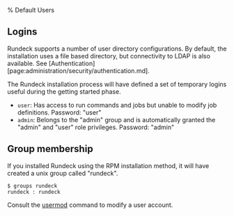 % Default Users

## Logins 

Rundeck supports a number of user directory configurations. By
default, the installation uses a file based directory, but connectivity to
LDAP is also available. 
See [Authentication][page:administration/security/authentication.md].

The Rundeck installation process will have defined a set of temporary
logins useful during the getting started phase.

* `user`: Has access to run commands and jobs but unable to modify job
  definitions. Password: "user"
* `admin`: Belongs to the "admin" group and is automatically granted
  the "admin" and "user" role privileges. Password: "admin"
  
## Group membership

If you installed Rundeck using the RPM installation method, it will
have created a unix group called "rundeck".

~~~~~~~~~~~~~~~~~~~~~~~~~~~~~~~~~~~~~~~~~~~~~~~~~ 
$ groups rundeck
rundeck : rundeck
~~~~~~~~~~~~~~~~~~~~~~~~~~~~~~~~~~~~~~~~~~~~~~~~~ 

Consult the [usermod] command to modify a user account.

[usermod]: https://linux.die.net/man/8/usermod

